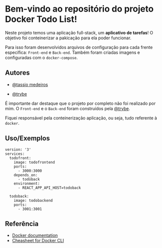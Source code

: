 
# Bem-vindo ao repositório do projeto Docker Todo List!

Neste projeto temos uma aplicação full-stack, um **aplicativo de tarefas**! O objetivo foi conteinerizar a pakicação para ela poder funcionar.

Para isso foram desenvolvidos arquivos de configuração para cada frente específica: `Front-end` e `Back-end`. Também foram criadas imagens e configuradas com o `docker-compose`.

## Autores

- [@tassio medeiros](https://github.com/Tassio-Med)

- [@trybe](https://github.com/betrybe)

É importante dar destaque que o projeto por completo não foi realizado por mim.
O `Front-end` e o `Back-end` foram construídos pela [@trybe](https://github.com/betrybe).

Fiquei responsável pela conteinerização aplicação, ou seja, tudo referente à `docker`.



## Uso/Exemplos

```docker
version: '3'
services:
  todofront:
    image: todofrontend
    ports:
      - 3000:3000
    depends_on:
      - todoback
    environment:
      - REACT_APP_API_HOST=todoback

  todoback:
    image: todobackend
    ports:
      - 3001:3001

```


## Referência

 - [Docker documentation](https://docs.docker.com/desktop/)
 - [Cheasheet for Docker CLI](https://github.com/matiassingers/awesome-readme)
 

